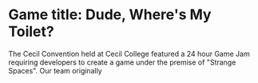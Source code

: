 # Game title: Dude, Where's My Toilet?
The Cecil Convention held at Cecil College featured a 24 hour Game Jam requiring developers to create a game under the premise of "Strange Spaces".
Our team originally 

